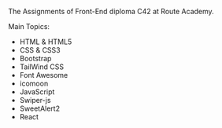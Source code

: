 The Assignments of Front-End diploma C42 at Route Academy.

Main Topics:
- HTML & HTML5
- CSS & CSS3
- Bootstrap
- TailWind CSS
- Font Awesome
- icomoon
- JavaScript
- Swiper-js
- SweetAlert2
- React
